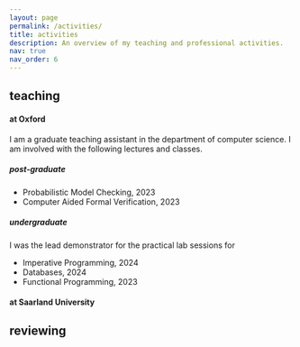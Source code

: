 ```yaml
---
layout: page
permalink: /activities/
title: activities
description: An overview of my teaching and professional activities.
nav: true
nav_order: 6
---
```


## teaching

#### at Oxford 

I am a graduate teaching assistant in the department of computer science. I am involved with the following lectures and classes.

##### post-graduate 
- Probabilistic Model Checking, 2023
- Computer Aided Formal Verification, 2023 

##### undergraduate

I was the lead demonstrator for the practical lab sessions for
- Imperative Programming, 2024
- Databases, 2024
- Functional Programming, 2023


#### at Saarland University


## reviewing